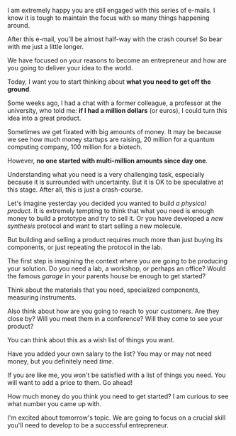 I am extremely happy you are still engaged with this series of e-mails. I know it is tough to maintain the focus with so many things happening around. 

After this e-mail, you'll be almost half-way with the crash course! So bear with me just a little longer. 

We have focused on your reasons to become an entrepreneur and how are you going to deliver your idea to the world. 

Today, I want you to start thinking about **what you need to get off the ground**. 

Some weeks ago, I had a chat with a former colleague, a professor at the university, who told me: **if I had a million dollars** (or euros), I could turn this idea into a great product. 

Sometimes we get fixated with big amounts of money. It may be because we see how much money startups are raising, 20 million for a quantum computing company, 100 million for a biotech. 

However, **no one started with multi-million amounts since day one**. 

Understanding what you need is a very challenging task, especially because it is surrounded with uncertainty. But it is OK to be speculative at this stage. After all, this is just a crash-course. 

Let's imagine yesterday you decided you wanted to build *a physical product*. It is extremely tempting to think that what you need is enough money to build a prototype and try to sell it. Or you have developed a *new synthesis* protocol and want to start selling a new molecule. 

But building and selling a product requires much more than just buying its components, or just repeating the protocol in the lab. 

The first step is imagining the context where you are going to be producing your solution. Do you need a lab, a workshop, or perhaps an office? Would the famous *garage* in your parents house be enough to get started? 

Think about the materials that you need, specialized components, measuring instruments. 

Also think about how are you going to reach to your customers. Are they close by? Will you meet them in a conference? Will they come to see your product? 

You can think about this as a wish list of things you want. 

Have you added your own salary to the list? You may or may not need money, but you definitely need *time*. 

If you are like me, you won't be satisfied with a list of things you need. You will want to add a price to them. Go ahead! 

How much money do you think you need to get started? I am curious to see what number you came up with. 

I'm excited about tomorrow's topic. We are going to focus on a crucial skill you'll need to develop to be a successful entrepreneur. 
